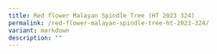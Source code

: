 ```yaml
---
title: Red flower Malayan Spindle Tree (HT 2023 324)
permalink: /red-flower-malayan-spindle-tree-ht-2023-324/
variant: markdown
description: ""
---
```

